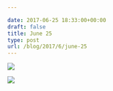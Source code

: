 ```yaml
---

date: 2017-06-25 18:33:00+00:00
draft: false
title: June 25
type: post
url: /blog/2017/6/june-25
---
```




  
![](/images/2017-06-25-20176june-25/IMG_1467.jpg)

  

  
![](/images/2017-06-25-20176june-25/IMG_1468.jpg)

  


